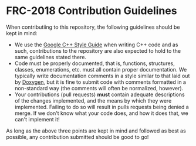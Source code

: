 # FRC-2018 Contribution Guidelines

When contributiing to this repository, the following guidelines should be kept in mind: 

* We use the [Google C++ Style Guide](https://google.github.io/styleguide/cppguide.html) when writing C++ code and as such, contributions to the repository are also expected to hold to the same guidelines stated there. 
* Code must be properly documented, that is, functions, structures, classes, enumerations, etc. must all contain proper documentation. We typically write documentation comments in a style similar to that laid out by [Doxygen](http://www.doxygen.org/), but it is fine to submit code with comments formatted in a non-standard way (the comments will often be normalized, however).
* Your contributions (pull requests) **must** contain adequate descriptions of the changes implemented, and the means by which they were implemented. Failing to do so will result in pulls requests being denied a merge. If we don't know what your code does, and how it does that, we can't implement it! 

As long as the above three points are kept in mind and followed as best as possible, any contribution submitted should be good to go! 
